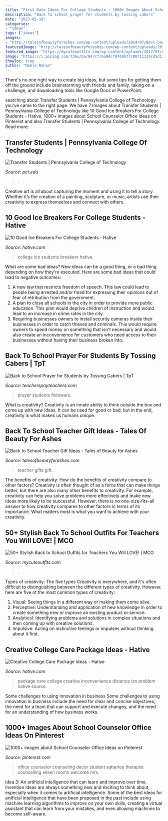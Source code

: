```yaml
---
title: "First Date Ideas For College Students : 1000+ Images About School Counselor Office Ideas On Pinterest"
description: "Back to school prayer for students by tossing cabers"
date: "2023-05-19"
categories:
- "ideas"
tags: ["ideas"]
images:
- "http://talesofbeautyforashes.com/wp-content/uploads/2014/07/Best-back-to-school-teacher-gifts.jpg"
featuredImage: "http://talesofbeautyforashes.com/wp-content/uploads/2014/07/Best-back-to-school-teacher-gifts.jpg"
featured_image: "https://mycuteoutfits.com/wp-content/uploads/2017/07/46d1f43300a61bbfb70520ce7befb169.jpg"
image: "https://i.pinimg.com/736x/ba/84/cf/ba84cf9769b77c00711126cd5d1160b5--school-counselor-office-counseling.jpg"
ShowToc: true
author: "Noble Rohan"
---
```



There's no one right way to create big ideas, but some tips for getting them off the ground include brainstorming with friends and family, taking on a challenge, and downloading tools like Google Docs or PowerPoint.

	

		
searching about Transfer Students | Pennsylvania College of Technology you've came to the right page. We have 7 Images about Transfer Students | Pennsylvania College of Technology like 10 Good Ice Breakers For College Students - Hative, 1000+ images about School Counselor Office Ideas on Pinterest and also Transfer Students | Pennsylvania College of Technology. Read more:
		
    
## Transfer Students | Pennsylvania College Of Technology

<img loading=lazy src="https://www.pct.edu/sites/default/files/styles/original/public/2019-10/19_061819_50019_0.jpg?itok=rUoexZVV" onerror="this.onerror=null;this.src='https://tse4.mm.bing.net/th?id=OIP.JJ9ykXKGbeJJKUOB2OrAsgHaE8&amp;pid=15.1';" alt="Transfer Students | Pennsylvania College of Technology">

_Source: pct.edu_

>. 

	

Creative art is all about capturing the moment and using it to tell a story. Whether it’s the creation of a painting, sculpture, or music, artists use their creativity to express themselves and connect with others.

    
## 10 Good Ice Breakers For College Students - Hative

<img loading=lazy src="https://hative.com/wp-content/uploads/2016/01/3-ice-breakers-for-college-students.jpg" onerror="this.onerror=null;this.src='https://tse3.mm.bing.net/th?id=OIP.gziven21LKVI0wSH9J22SQHaJ0&amp;pid=15.1';" alt="10 Good Ice Breakers For College Students - Hative">

_Source: hative.com_

>college ice students breakers hative. 

	

What are some bad ideas?
New ideas can be a good thing, or a bad thing depending on how they're executed. Here are some bad ideas that could lead to negative outcomes: 
1. A new law that restricts freedom of speech. This law could lead to people being arrested and/or fined for expressing their opinions out of fear of retribution from the government. 
2. A plan to close all schools in the city in order to provide more public education. This plan would deprive children of instruction and would lead to an increase in crime rates in the city. 
3. Requiring businesses owners to install security cameras inside their businesses in order to catch thieves and criminals. This would require owners to spend money on something that isn't necessary and would also create an inconvenience for customers who need access to their businesses without having their business broken into. 

    
## Back To School Prayer For Students By Tossing Cabers | TpT

<img loading=lazy src="https://ecdn.teacherspayteachers.com/thumbitem/Back-to-School-Prayer-for-Students-4021128-1535160393/original-4021128-3.jpg" onerror="this.onerror=null;this.src='https://tse1.mm.bing.net/th?id=OIP.G6ognCTBQKJzu9wY0qBlHwAAAA&amp;pid=15.1';" alt="Back to School Prayer for Students by Tossing Cabers | TpT">

_Source: teacherspayteachers.com_

>prayer students followers. 

	

What is creativity?
Creativity is an innate ability to think outside the box and come up with new ideas. It can be used for good or bad, but in the end, creativity is what makes us humans unique.

    
## Back To School Teacher Gift Ideas - Tales Of Beauty For Ashes

<img loading=lazy src="http://talesofbeautyforashes.com/wp-content/uploads/2014/07/Best-back-to-school-teacher-gifts.jpg" onerror="this.onerror=null;this.src='https://tse4.mm.bing.net/th?id=OIP.rITV21-u5BGaE_YL5RadcQHaLH&amp;pid=15.1';" alt="Back to School Teacher Gift Ideas - Tales of Beauty for Ashes">

_Source: talesofbeautyforashes.com_

>teacher gifts gift. 

	

The benefits of creativity: How do the benefits of creativity compare to other factors?
Creativity is often thought of as a force that can make things better, but there are also many other benefits to creativity. For example, creativity can help you solve problems more effectively and make new ideas more likely to be successful. However, there is no one-size-fits-all answer to how creativity compares to other factors in terms of its importance. What matters most is what you want to achieve with your creativity.

    
## 50+ Stylish Back To School Outfits For Teachers You Will LOVE! | MCO

<img loading=lazy src="https://mycuteoutfits.com/wp-content/uploads/2017/07/46d1f43300a61bbfb70520ce7befb169.jpg" onerror="this.onerror=null;this.src='https://tse1.mm.bing.net/th?id=OIP.XqmTD3zfCIJ8cwEWAE2iWgHaNK&amp;pid=15.1';" alt="50+ Stylish Back to School Outfits for Teachers You Will LOVE! | MCO">

_Source: mycuteoutfits.com_

>. 

	

Types of creativity: The five types
Creativity is everywhere, and it's often difficult to distinguishing between the different types of creativity. However, here are five of the most common types of creativity:
1. Visual: Seeing things in a different way or making them come alive.
2. Perceptive: Understanding and application of new knowledge in order to create something new or improve an existing product or service. 
3. Analytical: Identifying problems and solutions in complex situations and then coming up with creative solutions. 
4. Impulsive: Acting on instinctive feelings or impulses without thinking about it first. 

    
## Creative College Care Package Ideas - Hative

<img loading=lazy src="https://hative.com/wp-content/uploads/2015/01/college-care-package-ideas/2-creative-college-care-package-ideas.jpg" onerror="this.onerror=null;this.src='https://tse3.mm.bing.net/th?id=OIP.iwiw7hTsYG6HX01sOKooXAHaJ4&amp;pid=15.1';" alt="Creative College Care Package Ideas - Hative">

_Source: hative.com_

>package care college creative inconvenience distance isn problem hative source. 

	

Some challenges to using innovation in business
Some challenges to using innovation in business include the need for clear and concise objectives, the need for a team that can support and execute changes, and the need for an understanding of how business works.

    
## 1000+ Images About School Counselor Office Ideas On Pinterest

<img loading=lazy src="https://i.pinimg.com/736x/ba/84/cf/ba84cf9769b77c00711126cd5d1160b5--school-counselor-office-counseling.jpg" onerror="this.onerror=null;this.src='https://tse1.mm.bing.net/th?id=OIP.FfPLz03n13B3j4htTGhvtAHaFj&amp;pid=15.1';" alt="1000+ images about School Counselor Office Ideas on Pinterest">

_Source: pinterest.com_

>office counselor counseling decor student satterlee therapist counselling eileen rooms welcome mrs. 

	

Idea 3: An artificial intelligence that can learn and improve over time.
Invention ideas are always something new and exciting to think about, especially when it comes to artificial intelligence. Some of the best ideas for artificial intelligence that have been proposed in the past include using machine learning algorithms to improve on your own skills, creating a virtual assistant that can learn from your mistakes, and even allowing machines to become self-aware.

